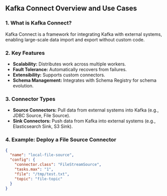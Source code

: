 ## Kafka Connect Overview and Use Cases

### 1. What is Kafka Connect?
Kafka Connect is a framework for integrating Kafka with external systems, enabling large-scale data import and export without custom code.


### 2. Key Features
- **Scalability:** Distributes work across multiple workers.
- **Fault Tolerance:** Automatically recovers from failures.
- **Extensibility:** Supports custom connectors.
- **Schema Management:** Integrates with Schema Registry for schema evolution.


### 3. Connector Types
- **Source Connectors:** Pull data from external systems into Kafka (e.g., JDBC Source, File Source).
- **Sink Connectors:** Push data from Kafka into external systems (e.g., Elasticsearch Sink, S3 Sink).


### 4. Example: Deploy a File Source Connector
```json
{
  "name": "local-file-source",
  "config": {
    "connector.class": "FileStreamSource",
    "tasks.max": "1",
    "file": "/tmp/test.txt",
    "topic": "file-topic"
  }
}
```